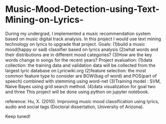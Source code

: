 # Music-Mood-Detection-using-Text-Mining-on-Lyrics-
During my undergrad, I implemented a music recommendation system based on music digital track analysis. In this project I would use text mining technology on lyrics to upgrade that project.  Goals: (1)build a music mood(happy or sad) classifier based on lyrics analysis              (2)what words and their distributions are in different mood categories?              (3)How are the key words change in songs for the recent years?  Project evaluation:  (1)data collection: the training data and validation data will be collected from the largest lyric database on Lyricwiki.org  (2)feature selection: the most common feature type to consider are BOW(bag of word) and POS(part of speech)       combined with stemming using word-net   (3)Training model : SVM, Naive Bayes using grid search method.  (4)data visualization for goal two and three   This project will be done using python on jupyter notebook. 

reference:  Hu, X. (2010). Improving music mood classification using lyrics, audio and social tags (Doctoral dissertation, University of Arizona).

Keep tuned!
